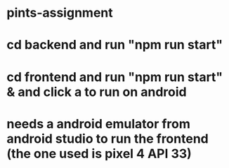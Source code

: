 # pints-assignment

# cd backend and run "npm run start"
# cd frontend and run "npm run start" & and click a to run on android

# needs a android emulator from android studio to run the frontend (the one used is pixel 4 API 33)